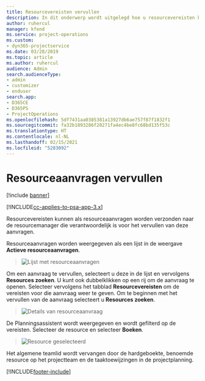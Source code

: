 ```yaml
---
title: Resourcevereisten vervullen
description: In dit onderwerp wordt uitgelegd hoe u resourcevereisten kunt vervullen.
author: ruhercul
manager: kfend
ms.service: project-operations
ms.custom:
- dyn365-projectservice
ms.date: 03/28/2019
ms.topic: article
ms.author: ruhercul
audience: Admin
search.audienceType:
- admin
- customizer
- enduser
search.app:
- D365CE
- D365PS
- ProjectOperations
ms.openlocfilehash: 5df7431aa0385381a13927db6ae757f87f1832f1
ms.sourcegitcommit: fa32b1893286f20271fa4ec4be8fc68bd135f53c
ms.translationtype: HT
ms.contentlocale: nl-NL
ms.lasthandoff: 02/15/2021
ms.locfileid: "5283092"
---
```

# <a name="fulfilling-resource-requests"></a>Resourceaanvragen vervullen

[!include [banner](../includes/psa-now-project-operations.md)]

[!INCLUDE[cc-applies-to-psa-app-3.x](../includes/cc-applies-to-psa-app-3x.md)]

Resourcevereisten kunnen als resourceaanvragen worden verzonden naar de resourcemanager die verantwoordelijk is voor het vervullen van deze aanvragen.

Resourceaanvragen worden weergegeven als een lijst in de weergave **Actieve resourceaanvragen**.

> ![Lijst met resourceaanvragen](media/Resource-Management-image59.png)

Om een aanvraag te vervullen, selecteert u deze in de lijst en vervolgens **Resources zoeken**. U kunt ook dubbelklikken op een rij om de aanvraag te openen. Selecteer vervolgens het tabblad **Resourcevereisten** om de vereisten voor die aanvraag weer te geven. Om te beginnen met het vervullen van de aanvraag selecteert u **Resources zoeken**.

> ![Details van resourceaanvraag](media/Resource-Management-image60.png)

De Planningsassistent wordt weergegeven en wordt gefilterd op de vereisten. Selecteer de resource en selecteer **Boeken**.

> ![Resource geselecteerd](media/Resource-Management-image61.png)

Het algemene teamlid wordt vervangen door de hardgeboekte, benoemde resource op het projectteam en de taaktoewijzingen in de projectplanning.


[!INCLUDE[footer-include](../includes/footer-banner.md)]